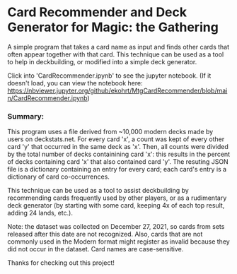 # Card Recommender and Deck Generator for Magic: the Gathering

A simple program that takes a card name as input and finds other cards that often appear together with that card. This technique can be used as a tool to help in deckbuilding, or modified into a simple deck generator.

Click into 'CardRecommender.ipynb' to see the jupyter notebook. (If it doesn't load, you can view the notebook here: https://nbviewer.jupyter.org/github/ekohrt/MtgCardRecommender/blob/main/CardRecommender.ipynb)

### Summary:

This program uses a file derived from ~10,000 modern decks made by users on deckstats.net. For every card 'x', a count was kept of every other card 'y' that occurred in the same deck as 'x'. Then, all counts were divided by the total number of decks containining card 'x': this results in the percent of decks containing card 'x' that also contained card 'y'. The resuting JSON file is a dictionary containing an entry for every card; each card's entry is a dictionary of card co-occurrences.

This technique can be used as a tool to assist deckbuilding by recommending cards frequently used by other players, or as a rudimentary deck generator (by starting with some card, keeping 4x of each top result, adding 24 lands, etc.).

Note: the dataset was collected on December 27, 2021, so cards from sets released after this date are not recognized. Also, cards that are not commonly used in the Modern format might register as invalid because they did not occur in the dataset. Card names are case-sensitive.

Thanks for checking out this project!
